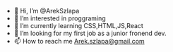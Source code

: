 - 👋 Hi, I’m @ArekSzlapa
- 👀 I’m interested in proggraming
- 🌱 I’m currently learning CSS,HTML,JS,React
- 💞️ I’m looking for my first job as a junior fronend dev.
- 📫 How to reach me Arek.szlapa@gmail.com

<!---
ArekSzlapa/ArekSzlapa is a ✨ special ✨ repository because its `README.md` (this file) appears on your GitHub profile.
You can click the Preview link to take a look at your changes.
--->
